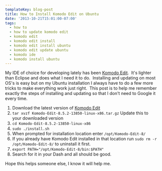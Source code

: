 ```yaml
---
templateKey: blog-post
title: How to Install Komodo Edit on Ubuntu
date: '2013-10-21T15:01:00-07:00'
tags:
  - how to
  - how to update komodo edit
  - komodo edit
  - komodo edit install
  - komodo edit install ubuntu
  - komodo edit update ubuntu
  - komodo ide
  - komodo install ubuntu
---
```

My IDE of choice for developing lately has been <a title="Komodo Edit" href="http://www.activestate.com/komodo-edit" target="_blank">Komodo Edit</a>.  It's lighter than Eclipse and does what I need it to do.  Installing and updating on most OS's is easy but on my Ubuntu installation I always have to do a few more tricks to make everything work just right.  This post is to help me remember exactly the steps of installing and updating so that I don't need to Google it every time.
<ol>
	<li>Download the latest version of <a title="Komodo Edit Download" href="http://www.activestate.com/komodo-edit/downloads" target="_blank">Komodo Edit</a></li>
	<li><code>tar xvzf Komodo-Edit-8.5.2-13850-linux-x86.tar.gz</code> Update this to your downloaded version</li>
	<li><code>cd Komodo-Edit-8.5.2-13850-linux-x86</code></li>
	<li><code>sudo ./install.sh</code></li>
	<li>When prompted for installation location enter <code>/opt/Komodo-Edit-8/</code></li>
	<li>If you already have Komodo Edit installed in that location run <code>sudo rm -r /opt/Komodo-Edit-8/</code> to uninstall it first.</li>
	<li><code>export PATH="/opt/Komodo-Edit-8/bin:$PATH"</code></li>
	<li>Search for it in your Dash and all should be good.</li>
</ol>
Hope this helps someone else, I know it will help me.
